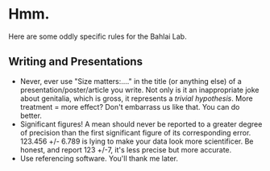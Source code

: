 # Hmm. 
Here are some oddly specific rules for the Bahlai Lab. 
## Writing and Presentations
- Never, ever use "Size matters:...." in  the title (or anything else) of a presentation/poster/article you write. Not only is it an inappropriate joke about genitalia, which is gross, it represents a _trivial hypothesis_. More treatment = more effect? Don't embarrass us like that. You can do better.
- Significant figures! A mean should never be reported to a greater degree of precision than the first significant figure of its corresponding error. 123.456 +/- 6.789 is lying to make your data look more scientificer. Be honest, and report 123 +/-7, it's less precise but more accurate.
- Use referencing software. You'll thank me later.
